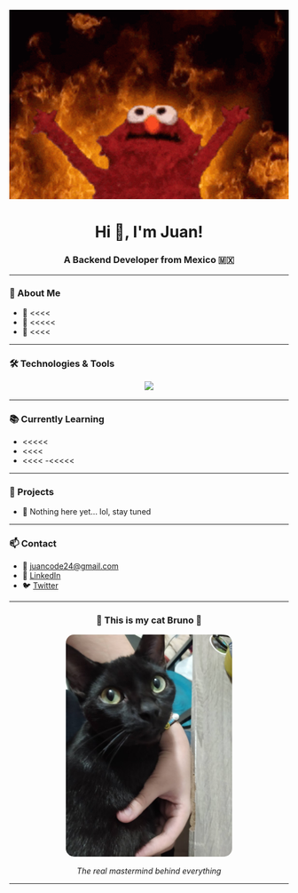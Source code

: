 <!-- Elmo Banner 🔥 -->
<p align="center">
  <img src="https://github.com/JuanRZ24/JuanRZ24/raw/main/assets/meme-elmo.gif" width="600" alt="Elmo in hell mode" />
</p>

<!-- Central Title -->
<h1 align="center">Hi 👋, I'm Juan!</h1>
<h3 align="center">A Backend Developer from Mexico 🇲🇽</h3>

---

### 🧠 About Me

- 🔧 <<<<
- 🚀 <<<<<
- 🧪 <<<<

---

### 🛠️ Technologies & Tools

<p align="center">
  <img src="https://skillicons.dev/icons?i=laravel,mysql,php,html,css,vscode,git,github" />
</p>

---

### 📚 Currently Learning

- <<<<<
- <<<<
- <<<<
-<<<<<

---

### 🚀 Projects

- 🎫 Nothing here yet... lol, stay tuned

---

### 📫 Contact

- 📧 juancode24@gmail.com  
- 💼 [LinkedIn](https://www.linkedin.com/in/JuanRZ24)  
- 🐦 [Twitter](https://twitter.com/Jexrz24)  

---

<h3 align="center">🐾 This is my cat Bruno 🐾</h3>

<p align="center">
  <img src="https://github.com/JuanRZ24/JuanRZ24/raw/main/assets/IMG_20230926_095923.jpg" alt="Bruno the Cat" width="300" style="border-radius: 15px;" />
</p>

<p align="center"><em>The real mastermind behind everything</em></p>

---


